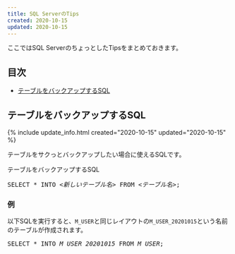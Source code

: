 ```yaml
---
title: SQL ServerのTips
created: 2020-10-15
updated: 2020-10-15
---
```

ここではSQL ServerのちょっとしたTipsをまとめておきます。

## <a name="index">目次</a>

- [テーブルをバックアップするSQL](#sql-for-backing-up-table)

## <a name="sql-for-backing-up-table">テーブルをバックアップするSQL</a>
{% include update_info.html created="2020-10-15" updated="2020-10-15" %}

テーブルをサクっとバックアップしたい場合に使えるSQLです。

<div class="code-box">
<div class="title">テーブルをバックアップするSQL</div>
<pre>
SELECT * INTO <em>&lt;新しいテーブル名&gt;</em> FROM <em>&lt;テーブル名&gt;</em>;
</pre>
</div>

### 例
以下SQLを実行すると、`M_USER`と同じレイアウトの`M_USER_20201015`という名前のテーブルが作成されます。
<div class="code-box no-title">
<pre>
SELECT * INTO <em>M_USER_20201015</em> FROM <em>M_USER</em>;
</pre>
</div>
